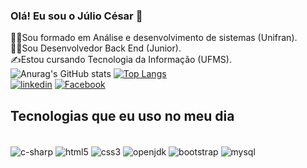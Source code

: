 ### Olá! Eu sou o Júlio César 👋
👨‍🎓Sou formado em Análise e desenvolvimento de sistemas (Unifran).</br>
👨‍💻Sou Desenvolvedor Back End (Junior).</br>
✍️Estou cursando Tecnologia da Informação (UFMS).</br>
![Anurag's GitHub stats](https://github-readme-stats.vercel.app/api?username=juliocezar92&show_icons=true&theme=merko)
[![Top Langs](https://github-readme-stats.vercel.app/api/top-langs/?username=juliocezar92&hide_progress=true)](https://github.com/anuraghazra/github-readme-stats)</br>
[![linkedin](https://img.shields.io/badge/LinkedIn-0077B5?style=for-the-badge&logo=linkedin&logoColor=white)](https://www.linkedin.com/in/julio-cesar-pereira-de-souza-2a3745190/)
[![Facebook](https://img.shields.io/badge/Facebook-1877F2?style=for-the-badge&logo=facebook&logoColor=white)](https://www.facebook.com/profile.php?id=100012409185231)
</br>
## Tecnologias que eu uso no meu dia
</br>
<div>
<img align="center"alt=c-sharp src="https://img.shields.io/badge/C%23-239120?style=for-the-badge&logo=c-sharp&logoColor=white"/>
<img align="center"alt=html5 src="https://img.shields.io/badge/HTML5-E34F26?style=for-the-badge&logo=html5&logoColor=white"/>
<img align="center"alt=css3 src="https://img.shields.io/badge/CSS3-1572B6?style=for-the-badge&logo=css3&logoColor=white"/>
<img align="center"alt=openjdk src="https://img.shields.io/badge/Java-ED8B00?style=for-the-badge&logo=openjdk&logoColor=white"/>
<img align="center"alt=bootstrap src="https://img.shields.io/badge/Bootstrap-563D7C?style=for-the-badge&logo=bootstrap&logoColor=white"/>
<img align="center"alt=mysql src="https://img.shields.io/badge/MySQL-00000F?style=for-the-badge&logo=mysql&logoColor=white"/>
</div>
